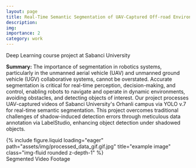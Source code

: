 ```yaml
---
layout: page
title: Real-Time Semantic Segmentation of UAV-Captured Off-road Environments
description: 
img: 
importance: 2
category: work
---
```

Deep Learning course project at Sabanci University

**Summary:** The importance of segmentation in robotics systems, particularly in the unmanned aerial vehicle (UAV) and unmanned ground vehicle (UGV) collaborative systems, cannot be overstated. Accurate segmentation is critical for real-time perception, decision-making, and control, enabling robots to navigate and operate in dynamic environments, avoiding obstacles, and detecting objects of interest. Our project processes UAV-captured videos of Sabanci University's Orhanli campus via YOLO v.7 for real-time semantic segmentation. This project overcomes traditional challenges of shadow-induced detection errors through meticulous data annotation via LabelStudio, enhancing object detection under shadowed objects.

<div class="row">
    <div class="col-sm mt-3 mt-md-0">
        {% include figure.liquid loading="eager" path="assets/img/processed_data_gif.gif.jpg" title="example image" class="img-fluid rounded z-depth-1" %}
    </div>
</div>
<div class="caption">
    Segmented Video Footage
</div>
